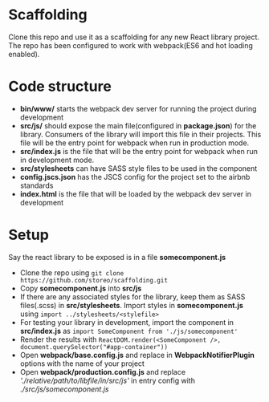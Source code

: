 # Scaffolding
Clone this repo and use it as a scaffolding for any new React library project. The repo has been configured to work with webpack(ES6 and hot loading enabled).

# Code structure
- **bin/www/** starts the webpack dev server for running the project during development
- **src/js/** should expose the main file(configured in **package.json**) for the library. Consumers of the library will import this file in their projects. This file will be the entry point for webpack when run in production mode.
- **src/index.js** is the file that will be the entry point for webpack when run in development mode.
- **src/stylesheets** can have SASS style files to be used in the component
- **config.jscs.json** has the JSCS config for the project set to the airbnb standards
- **index.html** is the file that will be loaded by the webpack dev server in development

# Setup
Say the react library to be exposed is in a file **somecomponent.js**
- Clone the repo using `git clone https://github.com/storeo/scaffolding.git`
- Copy **somecomponent.js** into **src/js**
- If there are any associated styles for the library, keep them as SASS files(.scss) in **src/stylesheets**. Import styles in **somecomponent.js** using `import ../stylesheets/<stylefile>`
- For testing your library in development, import the component in **src/index.js** as `import SomeComponent from './js/somecomponent'` 
- Render the results with `ReactDOM.render(<SomeComponent />, document.querySelector("#app-container"))`
- Open **webpack/base.config.js** and replace *<Project Title>* in **WebpackNotifierPlugin** options with the name of your project
- Open **webpack/production.config.js** and replace *'./relative/path/to/libfile/in/src/js'* in entry config with *./src/js/somecomponent.js*
